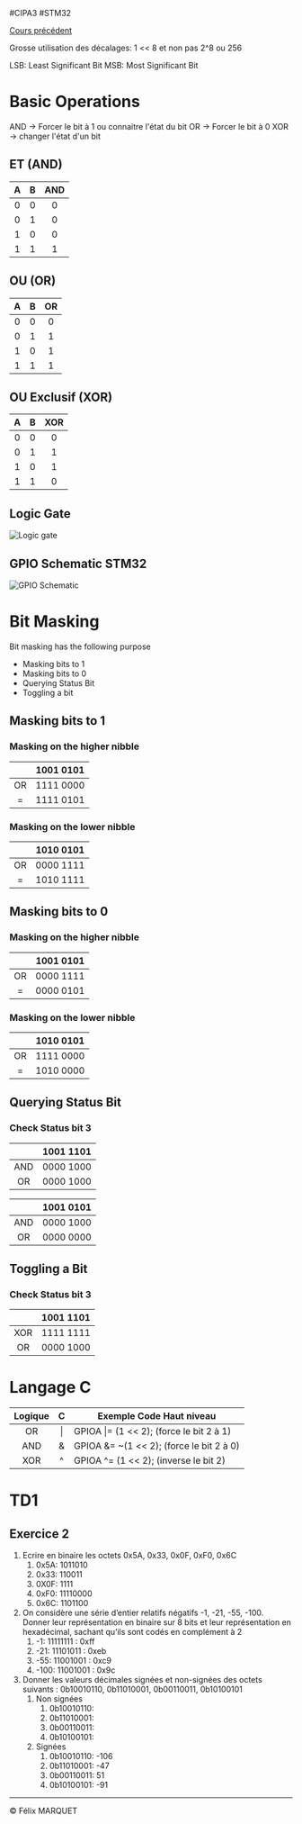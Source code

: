 #CIPA3 #STM32

[Cours précédent](STM32%20Cours%201.md)

Grosse utilisation des décalages: 1 << 8 et non pas 2^8 ou 256

LSB: Least Significant Bit
MSB: Most Significant Bit

# Basic Operations
AND -> Forcer le bit à 1 ou connaitre l'état du bit
OR -> Forcer le bit à 0
XOR -> changer l'état d'un bit

## ET (AND)
|  A  |  B  | AND |
| :-: | :-: | :-: |
|  0  |  0  |  0  |
|  0  |  1  |  0  |
|  1  |  0  |  0  |
|  1  |  1  |  1  |

## OU (OR)
|  A  |  B  | OR  |
| :-: | :-: | :-: |
|  0  |  0  |  0  |
|  0  |  1  |  1  |
|  1  |  0  |  1  |
|  1  |  1  |  1  |

## OU Exclusif (XOR)
|  A  |  B  | XOR |
| :-: | :-: | :-: |
|  0  |  0  |  0  |
|  0  |  1  |  1  |
|  1  |  0  |  1  |
|  1  |  1  |  0  |
## Logic Gate
![Logic gate](https://i0.wp.com/www.goodmath.org/blog/wp-content/uploads/2022/12/basic-gates.png?w=417)

## GPIO Schematic STM32
![GPIO Schematic](https://wiki.st.com/stm32mpu/nsfr_img_auth.php/5/56/IO_port.png)

# Bit Masking
Bit masking has the following purpose
- Masking bits to 1
- Masking bits to 0
- Querying Status Bit
- Toggling a bit

## Masking bits to 1
### Masking on the higher nibble
|     | 1001 0101 |
| :-: | :-------: |
| OR  | 1111 0000 |
|  =  | 1111 0101 |
### Masking on the lower nibble
|     | 1010 0101 |
| :-: | :-------: |
| OR  | 0000 1111 |
|  =  | 1010 1111 |


## Masking bits to 0
### Masking on the higher nibble
|     | 1001 0101 |
| :-: | :-------: |
| OR  | 0000 1111 |
|  =  | 0000 0101 |
### Masking on the lower nibble
|     | 1010 0101 |
| :-: | :-------: |
| OR  | 1111 0000 |
|  =  | 1010 0000 |
## Querying Status Bit
### Check Status bit 3
|     | 1001 1101 |
| :-: | :-------: |
| AND | 0000 1000 |
| OR  | 0000 1000 |

|     | 1001 0101 |
| :-: | :-------: |
| AND | 0000 1000 |
| OR  | 0000 0000 |

## Toggling a Bit
### Check Status bit 3
|     | 1001 1101 |
| :-: | :-------: |
| XOR | 1111 1111 |
| OR  | 0000 1000 |


# Langage C
| Logique |  C  | Exemple Code Haut niveau                 |
| :-----: | :-: | ---------------------------------------- |
|   OR    | \|  | GPIOA \|= (1 << 2); (force le bit 2 à 1) |
|   AND   |  &  | GPIOA &= ~(1 << 2); (force le bit 2 à 0) |
|   XOR   |  ^  | GPIOA ^= (1 << 2); (inverse le bit 2)    |

# TD1
## Exercice 2 
1. Ecrire en binaire les octets 0x5A, 0x33, 0x0F, 0xF0, 0x6C 
	1. 0x5A: 1011010
	2. 0x33: 110011
	3. 0X0F: 1111
	4. 0xF0: 11110000
	5. 0x6C: 1101100
2. On considère une série d’entier relatifs négatifs -1, -21, -55, -100. Donner leur représentation en binaire sur 8 bits et leur représentation en hexadécimal, sachant qu’ils sont codés en complément à 2 
	1. -1: 11111111 : 0xff 
	2. -21: 11101011 : 0xeb
	3. -55: 11001001 :  0xc9 
	4. -100: 11001001 : 0x9c
3. Donner les valeurs décimales signées et non-signées des octets suivants : 0b10010110, 0b11010001, 0b00110011, 0b10100101
	1. Non signées
		1. 0b10010110: 
		2. 0b11010001: 
		3. 0b00110011: 
		4. 0b10100101: 
	2. Signées
		1. 0b10010110: -106
		2. 0b11010001: -47
		3. 0b00110011: 51
		4. 0b10100101: -91

---
&copy; Félix MARQUET